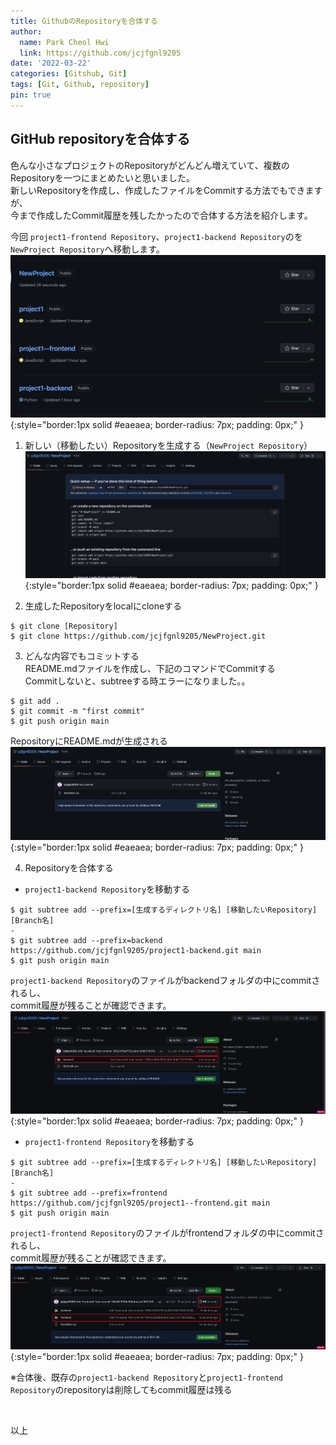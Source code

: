 ```yaml
---
title: GithubのRepositoryを合体する
author:
  name: Park Cheol Hwi
  link: https://github.com/jcjfgnl9205
date: '2022-03-22'
categories: [Gitshub, Git]
tags: [Git, Github, repository]
pin: true
---
```


## GitHub repositoryを合体する  
色んな小さなプロジェクトのRepositoryがどんどん増えていて、複数のRepositoryを一つにまとめたいと思いました。  
新しいRepositoryを作成し、作成したファイルをCommitする方法でもできますが、  
今まで作成したCommit履歴を残したかったので合体する方法を紹介します。  

今回 `project1-frontend Repository`、`project1-backend Repository`のを`NewProject Repository`へ移動します。  
![github01](/assets/img/20220322/github01.png){:style="border:1px solid #eaeaea; border-radius: 7px; padding: 0px;" }  



1. 新しい（移動したい）Repositoryを生成する（`NewProject Repository`）
![github02](/assets/img/20220322/github02.png){:style="border:1px solid #eaeaea; border-radius: 7px; padding: 0px;" }  


2. 生成したRepositoryをlocalにcloneする  
```console
$ git clone [Repository] 
$ git clone https://github.com/jcjfgnl9205/NewProject.git
```  

3. どんな内容でもコミットする  
README.mdファイルを作成し、下記のコマンドでCommitする  
Commitしないと、subtreeする時エラーになりました。。
```console
$ git add .
$ git commit -m "first commit" 
$ git push origin main 
```
RepositoryにREADME.mdが生成される  
![github03](/assets/img/20220322/github03.png){:style="border:1px solid #eaeaea; border-radius: 7px; padding: 0px;" }  

4. Repositoryを合体する  
- `project1-backend Repository`を移動する
```console
$ git subtree add --prefix=[生成するディレクトリ名] [移動したいRepository] [Branch名] 
-
$ git subtree add --prefix=backend https://github.com/jcjfgnl9205/project1-backend.git main 
$ git push origin main 
```
`project1-backend Repository`のファイルがbackendフォルダの中にcommitされるし、  
commit履歴が残ることが確認できます。  
![github04](/assets/img/20220322/github04.png){:style="border:1px solid #eaeaea; border-radius: 7px; padding: 0px;" } 
- `project1-frontend Repository`を移動する
```console
$ git subtree add --prefix=[生成するディレクトリ名] [移動したいRepository] [Branch名] 
-
$ git subtree add --prefix=frontend https://github.com/jcjfgnl9205/project1--frontend.git main 
$ git push origin main 
```
`project1-frontend Repository`のファイルがfrontendフォルダの中にcommitされるし、  
commit履歴が残ることが確認できます。  
![github05](/assets/img/20220322/github05.png){:style="border:1px solid #eaeaea; border-radius: 7px; padding: 0px;" }  


※合体後、既存の`project1-backend Repository`と`project1-frontend Repository`のrepositoryは削除してもcommit履歴は残る

<br>

以上
